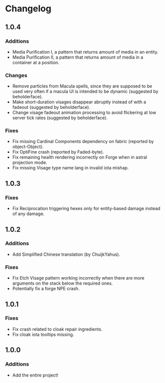 # Changelog

## 1.0.4

### Additions

- Media Purification I, a pattern that returns amount of media in an entity.
- Media Purification II, a pattern that returns amount of media in a container at a position.

### Changes

- Remove particles from Macula spells, since they are supposed to be used very often if a macula UI is intended to be
  dynamic (suggested by beholderface).
- Make short-duration visages disappear abruptly instead of with a fadeout (suggested by beholderface).
- Change visage fadeout animation processing to avoid flickering at low server tick rates (suggested by beholderface).

### Fixes

- Fix missing Cardinal Components dependency on fabric (reported by object-Object).
- Fix OptiFine crash (reported by Faded-byte).
- Fix remaining health rendering incorrectly on Forge when in astral projection mode.
- Fix missing Visage type name lang in invalid iota mishap.

## 1.0.3

### Fixes

- Fix Reciprocation triggering hexes only for entity-based damage instead of any damage.

## 1.0.2

### Additions

- Add Simplified Chinese translation (by ChuijkYahus).

### Fixes

- Fix Etch Visage pattern working incorrectly when there are more arguments on the stack below the required ones.
- Potentially fix a forge NPE crash.

## 1.0.1

### Fixes

- Fix crash related to cloak repair ingredients.
- Fix cloak iota tooltips missing.

## 1.0.0

### Additions

- Add the entire project!